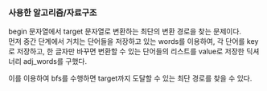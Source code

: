 ### 사용한 알고리즘/자료구조

begin 문자열에서 target 문자열로 변환하는 최단의 변환 경로을 찾는 문제이다.  
먼저 중간 단계에서 거치는 단어들을 저장하고 있는 words를 이용하여,
각 단어를 key로 저장하고, 한 글자만 바꾸면 변환할 수 있는 단어들의 리스트를 value로 저장한 딕셔너리 adj_words를 구했다.

이를 이용하여 bfs를 수행하면 target까지 도달할 수 있는 최단 경로를 찾을 수 있다.
